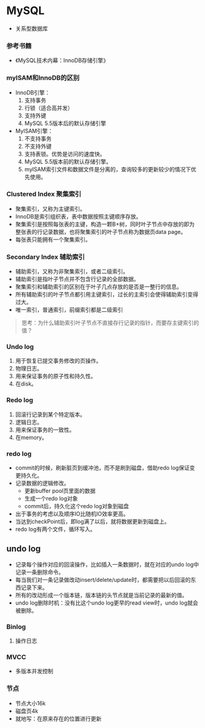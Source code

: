 # MySQL
- 关系型数据库
### 参考书籍
- 《MySQL技术内幕：InnoDB存储引擎》
### myISAM和InnoDB的区别
- InnoDB引擎：
  1. 支持事务
  2. 行锁（适合高并发）
  3. 支持外键
  4. MySQL 5.5版本后的默认存储引擎
- MyISAM引擎：
  1. 不支持事务
  2. 不支持外键
  3. 支持表锁。优势是访问的速度快。
  4. MySQL 5.5版本前的默认存储引擎。
  5. myISAM索引文件和数据文件是分离的，查询较多的更新较少的情况下优先使用。

### Clustered Index 聚集索引
- 聚集索引，又称为主键索引。
- InnoDB是索引组织表，表中数据按照主键顺序存放。
- 聚集索引是按照每张表的主键，构造一颗B+树，同时叶子节点中存放的即为整张表的行记录数据，也将聚集索引的叶子节点称为数据页data page。
- 每张表只能拥有一个聚集索引。
### Secondary Index 辅助索引
- 辅助索引，又称为非聚集索引，或者二级索引。
- 辅助索引是指叶子节点并不包含行记录的全部数据。
- 聚集索引和辅助索引的区别在于叶子几点存放的是否是一整行的信息。
- 所有辅助索引的叶子节点都引用主键索引，过长的主索引会使得辅助索引变得过大。
- 唯一索引，普通索引，前缀索引都是二级索引
> 思考：为什么辅助索引叶子节点不直接存行记录的指针，而要存主键索引的值？
### Undo log
1. 用于恢复已提交事务修改的页操作。
2. 物理日志。
3. 用来保证事务的原子性和持久性。
4. 在disk。
### Redo log
1. 回滚行记录到某个特定版本。
2. 逻辑日志。
3. 用来保证事务的一致性。
4. 在memory。
### redo log
- commit的时候，刷新脏页到缓冲池，而不是刷到磁盘，借助redo log保证变更持久化。
- 记录数据的逻辑修改。
  - 更新buffer pool页里面的数据
  - 生成一个redo log对象
  - commit后，持久化这个redo log对象到磁盘
- 出于事务的考虑以及顺序IO比随机IO效率更高。
- 当达到checkPoint后，即log满了以后，就将数据更新到磁盘上。
- redo log有两个文件，循环写入。

## undo log
- 记录每个操作对应的回滚操作，比如插入一条数据时，就在对应的undo log中记录一条删除命令。
- 每当我们对一条记录做改动insert/delete/update时，都需要把以后回滚的东西记录下来。
- 所有的改动形成一个版本链，版本链的头节点就是当前记录的最新的值。
- undo log删除时机：没有比这个undo log更早的read view时，undo log就会被删除。
### Binlog
1. 操作日志
### MVCC
- 多版本并发控制
### 节点
- 节点大小16k
- 磁盘页4k
- 就地写：在原来存在的位置进行更新
